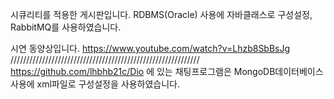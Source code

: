 시큐리티를 적용한 게시판입니다.
RDBMS(Oracle) 사용에 자바클래스로 구성설정, RabbitMQ를 사용하였습니다.

시연 동양상입니다.
https://www.youtube.com/watch?v=Lhzb8SbBsJg
////////////////////////////////////////////////////////////
https://github.com/lhbhb21c/Dio 에 있는 채팅프로그램은
MongoDB데이터베이스 사용에 xml파일로 구성설정을 사용하였습니다.
